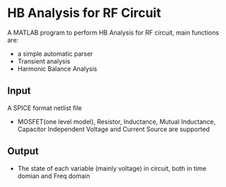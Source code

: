 

# HB Analysis for RF Circuit
A MATLAB program to perform HB Analysis for RF circuit, main functions are:
  * a simple automatic parser
  * Transient analysis
  * Harmonic Balance Analysis


## Input
  A SPICE format netlist file
  * MOSFET(one level model), Resistor, Inductance, Mutual Inductance, Capacitor Independent Voltage and Current Source are supported
  
## Output
*  The state of each variable (mainly voltage) in circuit, both in time domian and Freq domain


